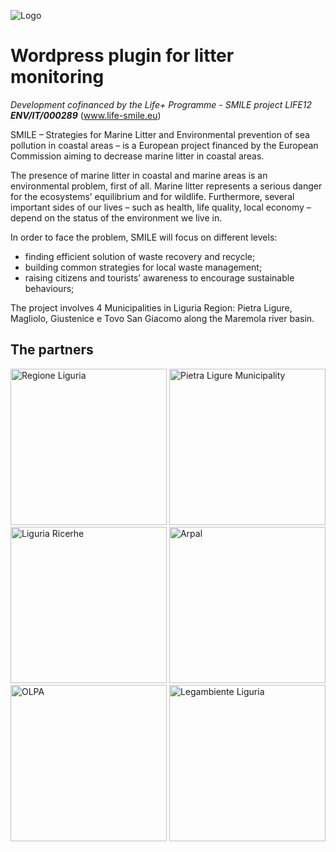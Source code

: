 ![Logo](http://life-smile.eu/wp-content/uploads/2013/09/Logo-Smile115X1154.png)

# Wordpress plugin for litter monitoring

_Development cofinanced by the Life+ Programme_ - _SMILE project LIFE12_ **_ENV/IT/000289_**
(www.life-smile.eu)

SMILE – Strategies for Marine Litter and Environmental prevention of sea pollution in coastal areas – is a European project financed by the European Commission aiming to decrease marine litter in coastal areas.

The presence of marine litter in coastal and marine areas is an environmental problem, first of all. Marine litter represents a serious danger for the ecosystems’ equilibrium and for wildlife. Furthermore, several important sides of our lives – such as health, life quality, local economy – depend on the status of the environment we live in.

In order to face the problem, SMILE will focus on different levels:

+ finding efficient solution of waste recovery and recycle;
+ building common strategies for local waste management;
+ raising citizens and tourists’ awareness to encourage sustainable behaviours;

The project involves 4 Municipalities in Liguria Region: Pietra Ligure, Magliolo, Giustenice e Tovo San Giacomo along the Maremola river basin.

## The partners

<img src="http://www.life-smile.eu/wp-content/uploads/2015/03/Liguria1.jpg#2" alt="Regione Liguria" style="height: 250px;"> <img src="http://www.life-smile.eu/wp-content/uploads/2015/03/pietra.png#2" alt="Pietra Ligure Municipality" style="height: 250px;">  <img src="http://www.life-smile.eu/wp-content/uploads/2015/03/Logo_Liguria_Ricerche-trasparente.png#2" alt="Liguria Ricerhe" style="height: 250px;"> <img src="http://www.life-smile.eu/wp-content/uploads/2015/03/arpal-Logo1.jpg" alt="Arpal" style="height: 250px;"> <img src="http://www.life-smile.eu/wp-content/uploads/2015/03/OLPAbassa.png#2" alt="OLPA" style="height: 250px;"> <img src="http://www.life-smile.eu/wp-content/uploads/2015/03/logo-legambiente.jpg#2" alt="Legambiente Liguria" style="height: 250px;">

